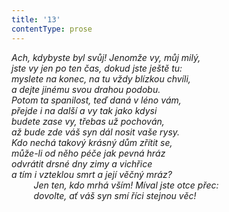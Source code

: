 ```yaml
---
title: '13'
contentType: prose
---
```


<section>

_Ach, kdybyste byl svůj! Jenomže vy, můj milý,  
jste vy jen po ten čas, dokud jste ještě tu:  
myslete na konec, na tu vždy blízkou chvíli,  
a dejte jinému svou drahou podobu.  
Potom ta spanilost, teď daná v léno vám,  
přejde i na další a vy tak jako kdysi  
budete zase vy, třebas už pochován,  
až bude zde váš syn dál nosit vaše rysy.  
Kdo nechá takový krásný dům zřítit se,  
může-li od něho péče jak pevná hráz  
odvrátit drsné dny zimy a vichřice  
a tím i vzteklou smrt a její věčný mráz?  
         Jen ten, kdo mrhá vším! Míval jste otce přec:  
         dovolte, ať váš syn smí říci stejnou věc!_

</section>
